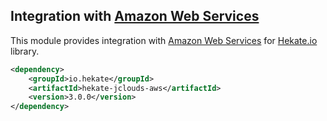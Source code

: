 ## Integration with [Amazon Web Services](https://aws.amazon.com/)
 
This module provides integration with [Amazon Web Services](https://aws.amazon.com) 
for [Hekate.io](https://github.com/hekate-io/hekate) library.

 ```xml
 <dependency>
     <groupId>io.hekate</groupId>
     <artifactId>hekate-jclouds-aws</artifactId>
     <version>3.0.0</version>
 </dependency>
 ```
